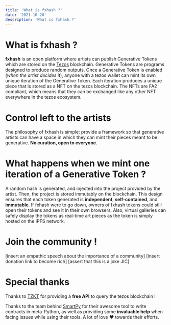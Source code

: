 ```yaml
---
title: 'What is fxhash ?'
date: '2021-10-20'
description: 'What is fxhash ?'
---
```



# What is fxhash ?

**fxhash** is an open platform where artists can publish Generative Tokens which are stored on the [Tezos](https://tezos.com/) blockchain. Generative Tokens are programs designed to produce random outputs. Once a Generative Token is enabled (*when the artist decides it*), anyone with a tezos wallet can mint its own unique iteration of the Generative Token. Each iteration produces a unique piece that is stored as a NFT on the tezos blockchain. The NFTs are FA2 compliant, which means that they can be exchanged like any other NFT everywhere in the tezos ecosystem.


# Control left to the artists

The philosophy of fxhash is simple: provide a framework so that generative artists can have a space in which they can mint their pieces meant to be generative. **No curation, open to everyone**.


# What happens when we mint one iteration of a Generative Token ?

A random hash is generated, and injected into the project provided by the artist. Then, the project is stored immutably on the blockchain. This design ensures that each token generated is **independent**, **self-contained**, and **immutable**. If fxhash were to go down, owners of fxhash tokens could still open their tokens and see it in their own browsers. Also, virtual galleries can safely display the tokens as real-time art pieces as the token is simply hosted on the IPFS network.


# Join the community !

[insert an empathic speech about the importance of a community]
[insert donation link to become rich]
[assert that this is a joke JIC] 


# Special thanks

Thanks to [TZKT](https://tzkt.io/) for providing a **free API** to query the tezos blockchain !

Thanks to the team behind [SmartPy](https://smartpy.io/) for their awesome tool to write contracts in meta-Python, as well as providing some **invaluable help** when facing issues while using their tools. A lot of love ❤️ towards their efforts.